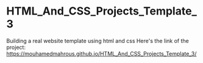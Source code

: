 # HTML_And_CSS_Projects_Template_3

Building a real website template using html and css
Here's the link of the project: https://mouhamedmahrous.github.io/HTML_And_CSS_Projects_Template_3/
